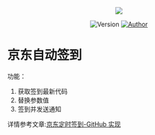 <p align="center">
    <img src="https://cdn.jsdelivr.net/gh/ruicky/ruicky.github.io/2020/06/05/jd-sign/0.png">
</p>

<p align="center">
    <img alt="Version" src="https://img.shields.io/badge/release-0.0.1-blue"/>
    <a href="https://github.com/ruicky">
        <img alt="Author" src="https://img.shields.io/badge/author-ruicky-blueviolet"/>
    </a>
</p>     
  
# 京东自动签到
功能： 
1. 获取签到最新代码
2. 替换参数值
3. 签到并发送通知 
 
详情参考文章:[京东定时签到-GitHub 实现](https://ruicky.me/2020/06/05/jd-sign/)



 
 
